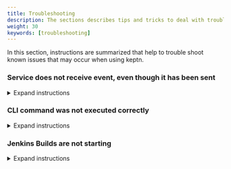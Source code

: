 ```yaml
---
title: Troubleshooting
description: The sections describes tips and tricks to deal with troubles that may occur when using keptn. 
weight: 30
keywords: [troubleshooting]
---
```


In this section, instructions are summarized that help to trouble shoot known issues that may occur when using keptn.

<!-- ## Knative Eventing -->

### Service does not receive event, even though it has been sent
<details><summary>Expand instructions</summary>
<p>

**Investigation:**

1. Check the logs of the *event-broker* using the [keptn's log](../keptnslog/) and looking for the current *keptnContext*, e.g., `keptnContext: 6177178624927956405`
1. The event-broker was not able to send an event to a channel, if the log shows:
    ```
    {"keptnContext":"6177178624927956405","message":"Error while sending request: Error: Request failed with status code 500","keptnService":"eventbroker","logLevel":"ERROR"}
    ```

**Reason:** 

Internal knative problem, seen with knative 0.4

**Solution:** 

1. Re-apply the channel, which should have received the event, e.g., the *problem* channel. The manifest is provided by the event-broker: 
    ```
    kubectl apply -f ./keptn/core/eventbroker/config/problem-channel.yaml
    ```

1. Re-apply the services that have a subscription to this channel, e.g., for the *problem* channel it is the *servicenow-service*: 
    ```
    kubectl apply -f keptn/install/scripts/keptn-services/servicenow-service/config/servicenow-service.yaml
    ```

1. (optional) Delete all pods in the *knative-eventing* namespace:
    ```
    kubectl delete pods --all -n knative-eventing
    ```
</p></details>

<!-- ## Control service is not available -->

### CLI command was not executed correctly
<details><summary>Expand instructions</summary>
<p>

**Investigation:**

The control service is not available at the time when a command was sent by the keptn CLI. 
The resulting response message will look similar to this:

```console
keptn onboard service --project=sockshop --values=values_carts.yaml
```

```console
Starting to onboard service
Onboard service was unsuccessful
Error: Post https://control.keptn.1xx.xxx.xx.xx.xip.io/service: dial tcp: lookup control.keptn.1xx.xxx.xx.xx.xip.io: no such host
``` 

**Reason:** 

We are investiagting this problem in issue [#392](https://github.com/keptn/keptn/issues/392).

**Solution:** 

Please wait a couple of minutes for the cluster to recover and try again.

Alternatively, you can try to delete the `control` pod in the `keptn` namespace. Therefore, first get
the name of the `control` pod:

```console
kubectl get pods -n keptn | grep control
```

```console
control-k8stj-deployment-5f8d986946-r4l69            3/3     Running   0          20h
```
Second, use the name of your `control` pod and delete it:

```console
kubectl delete pod control-k8stj-deployment-5f8d986946-r4l69 -n keptn
```

```console
pod "control-k8stj-deployment-5f8d986946-r4l69" deleted
```

The `control` pod will automatically restart.

</p></details>

### Jenkins Builds are not starting ###
<details><summary>Expand instructions</summary>
<p>

**Investigation:**

In Jenkins, investigate the logs of the build that was triggered by keptn, e.g. the `deploy` pipeline.
The last line in the logs says something like **"Jenkins doesn't have label kubegit"**, and it does not proceed for an extended amount of time (i.e., ~2 minutes). 

**Solution:**

can work around this problem by following these instructions:

1. In Jenkins, navigate to **Manage Jenkins > Configure System**.
1. In the **Cloud** section of the settings page, you should see the parameters **Jenkins URL** and **Jenkins tunnel** (see screenshot below)
1. In the field for **Jenkins URL**, enter 'http://jenkins', and hit save.
1. Afterwards, delete this value again and hit save once again.

{{< popup_image link="./assets/jenkins-tunnel.png" caption="Jenkins configuration">}}
</p></details>
</details>
